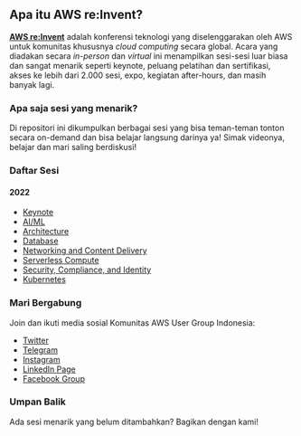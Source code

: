 ## Apa itu AWS re:Invent?
**[AWS re:Invent](https://reinvent.awsevents.com/)** adalah konferensi teknologi yang diselenggarakan oleh AWS untuk komunitas khususnya _cloud computing_ secara global. Acara yang diadakan secara _in-person_ dan _virtual_ ini menampilkan sesi-sesi luar biasa dan sangat menarik seperti keynote, peluang pelatihan dan sertifikasi, akses ke lebih dari 2.000 sesi, expo, kegiatan after-hours, dan masih banyak lagi.

### Apa saja sesi yang menarik?
Di repositori ini dikumpulkan berbagai sesi yang bisa teman-teman tonton secara on-demand dan bisa belajar langsung darinya ya! Simak videonya, belajar dan mari saling berdiskusi!


### Daftar Sesi
#### 2022
- [Keynote](2022/keynote.md)
- [AI/ML](2022/ai-ml.md)
- [Architecture](2022/architecture.md)
- [Database](2022/database.md)
- [Networking and Content Delivery](2022/networking-content-delivery.md)
- [Serverless Compute](2022/serverless-compute.md)
- [Security, Compliance, and Identity](2022/security-compliance-identity.md)
- [Kubernetes](2022/kubernetes.md)

### Mari Bergabung

Join dan ikuti media sosial Komunitas AWS User Group Indonesia:
- [Twitter](https://twitter.com/AWSUserGroupID/)
- [Telegram](https://t.me/AWSUserGroupID)
- [Instagram](https://instagram.com/awsugid)
- [LinkedIn Page](https://www.linkedin.com/company/awsugid)
- [Facebook Group](https://web.facebook.com/groups/awsindonesia)



### Umpan Balik

Ada sesi menarik yang belum ditambahkan? Bagikan dengan kami!